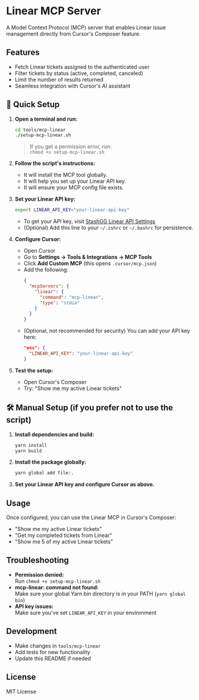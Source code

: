 # Linear MCP Server

A Model Context Protocol (MCP) server that enables Linear issue management directly from Cursor's Composer feature.

## Features

- Fetch Linear tickets assigned to the authenticated user
- Filter tickets by status (active, completed, canceled)
- Limit the number of results returned
- Seamless integration with Cursor's AI assistant

## 🚀 Quick Setup

1. **Open a terminal and run:**

   ```bash
   cd tools/mcp-linear
   ./setup-mcp-linear.sh
   ```

   > If you get a permission error, run:  
   > `chmod +x setup-mcp-linear.sh`

2. **Follow the script's instructions:**
   - It will install the MCP tool globally.
   - It will help you set up your Linear API key.
   - It will ensure your MCP config file exists.

3. **Set your Linear API key:**

   ```bash
   export LINEAR_API_KEY="your-linear-api-key"
   ```

   - To get your API key, visit [StashGG Linear API Settings](https://linear.app/stashgg/settings/account/security)
   - (Optional) Add this line to your `~/.zshrc` or `~/.bashrc` for persistence.

4. **Configure Cursor:**
   - Open Cursor
   - Go to **Settings → Tools & Integrations → MCP Tools**
   - Click **Add Custom MCP** (this opens `.cursor/mcp.json`)
   - Add the following:
     ```json
     {
       "mcpServers": {
         "linear": {
           "command": "mcp-linear",
           "type": "stdio"
         }
       }
     }
     ```
   - (Optional, not recommended for security) You can add your API key here:
     ```json
     "env": {
       "LINEAR_API_KEY": "your-linear-api-key"
     }
     ```

5. **Test the setup:**
   - Open Cursor's Composer
   - Try: "Show me my active Linear tickets"

## 🛠️ Manual Setup (if you prefer not to use the script)

1. **Install dependencies and build:**

   ```bash
   yarn install
   yarn build
   ```

2. **Install the package globally:**

   ```bash
   yarn global add file:.
   ```

3. **Set your Linear API key and configure Cursor as above.**

## Usage

Once configured, you can use the Linear MCP in Cursor's Composer:

- "Show me my active Linear tickets"
- "Get my completed tickets from Linear"
- "Show me 5 of my active Linear tickets"

## Troubleshooting

- **Permission denied:**  
  Run `chmod +x setup-mcp-linear.sh`
- **mcp-linear: command not found:**  
  Make sure your global Yarn bin directory is in your PATH (`yarn global bin`)
- **API key issues:**  
  Make sure you've set `LINEAR_API_KEY` in your environment

## Development

- Make changes in `tools/mcp-linear`
- Add tests for new functionality
- Update this README if needed

## License

MIT License
